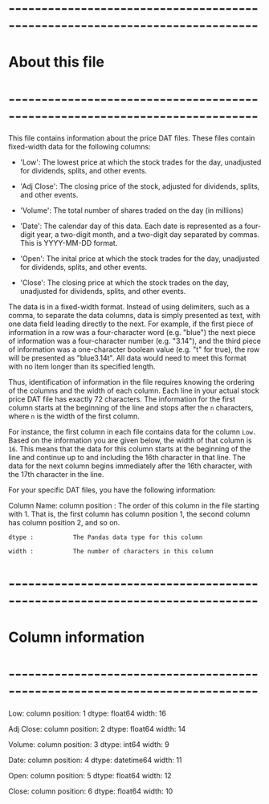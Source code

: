 # ----------------------------------------------------------------------------
#   About this file
# ----------------------------------------------------------------------------

This file contains information about the price DAT files. These files contain
fixed-width data for the following columns:

  - 'Low': The lowest price at which the stock trades for the day,
            unadjusted for dividends, splits, and other events.

  - 'Adj Close': The closing price of the stock, adjusted for dividends,
            splits, and other events.

  - 'Volume': The total number of shares traded on the day (in millions)

  - 'Date': The calendar day of this data. Each date is represented as
            a four-digit year, a two-digit month, and a two-digit day
            separated by commas. This is YYYY-MM-DD format.

  - 'Open': The inital price at which the stock trades for the day,
            unadjusted for dividends, splits, and other events.

  - 'Close': The closing price at which the stock trades on the day,
            unadjusted for dividends, splits, and other events.


The data is in a fixed-width format. Instead of using delimiters, such as a
comma, to separate the data columns, data is simply presented as text, with
one data field leading directly to the next. For example, if the first piece of
information in a row was a four-character word (e.g. "blue") the next piece of
information was a four-character number (e.g. "3.14"), and the third piece of
information was a one-character boolean value (e.g. "t" for true), the row will
be presented as "blue3.14t". All data would need to meet this format with
no item longer than its specified length.

Thus, identification of information in the file requires knowing the ordering of
the columns and the width of each column. Each line in your actual stock price
DAT file has exactly 72 characters. The information for the first column starts
at the beginning of the line and stops after the `n` characters, where `n` is
the width of the first column.

For instance, the first column in each file contains data for the column `Low.`
Based on the information you are given below, the width of that column
is `16`. This means that the data for this column starts at the beginning of the
line and continue up to and including the 16th character in that line. The data
for the next column begins immediately after the 16th character, with the 17th
character in the line.

For your specific DAT files, you have the following information:

Column Name:
    column position : The order of this column in the file starting with 1.
                      That is, the first column has column position 1, the
                      second column has column position 2, and so on.

    dtype :           The Pandas data type for this column

    width :           The number of characters in this column

# ----------------------------------------------------------------------------
#   Column information
# ----------------------------------------------------------------------------

Low:
  column position: 1
  dtype: float64
  width: 16

Adj Close:
  column position: 2
  dtype: float64
  width: 14

Volume:
  column position: 3
  dtype: int64
  width: 9

Date:
  column position: 4
  dtype: datetime64
  width: 11

Open:
  column position: 5
  dtype: float64
  width: 12

Close:
  column position: 6
  dtype: float64
  width: 10
